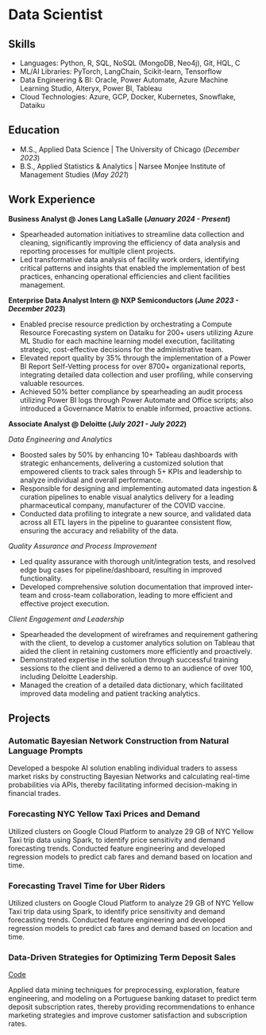 # Data Scientist

## Skills
- Languages: Python, R, SQL, NoSQL (MongoDB, Neo4j), Git, HQL, C
- ML/AI Libraries: PyTorch, LangChain, Scikit-learn, Tensorflow
- Data Engineering & BI: Oracle, Power Automate, Azure Machine Learning Studio, Alteryx, Power BI, Tableau
- Cloud Technologies: Azure, GCP, Docker, Kubernetes, Snowflake, Dataiku

## Education						       		
- M.S., Applied Data Science	| The University of Chicago (_December 2023_)	 			        		
- B.S., Applied Statistics & Analytics | Narsee Monjee Institute of Management Studies (_May 2021_)

## Work Experience
**Business Analyst @ Jones Lang LaSalle (_January 2024 - Present_)**
- Spearheaded automation initiatives to streamline data collection and cleaning, significantly improving the efficiency of data analysis and reporting processes for multiple client projects.
- Led transformative data analysis of facility work orders, identifying critical patterns and insights that enabled the implementation of best practices, enhancing operational efficiencies and client facilities management.

**Enterprise Data Analyst Intern @ NXP Semiconductors (_June 2023 - December 2023_)**
- Enabled precise resource prediction by orchestrating a Compute Resource Forecasting system on Dataiku for 200+ users utilizing Azure ML Studio for each machine learning model execution, facilitating strategic, cost-effective decisions for the administrative team.
- Elevated report quality by 35% through the implementation of a Power BI Report Self-Vetting process for over 8700+ organizational reports, integrating detailed data collection and user profiling, while conserving valuable resources.
- Achieved 50% better compliance by spearheading an audit process utilizing Power BI logs through Power Automate and Office scripts; also introduced a Governance Matrix to enable informed, proactive actions.

**Associate Analyst @ Deloitte (_July 2021 - July 2022_)**

*Data Engineering and Analytics*
- Boosted sales by 50% by enhancing 10+ Tableau dashboards with strategic enhancements, delivering a customized solution that empowered clients to track sales through 5+ KPIs and leadership to analyze individual and overall performance. 
- Responsible for designing and implementing automated data ingestion & curation pipelines to enable visual analytics delivery for a leading pharmaceutical company, manufacturer of the COVID vaccine.
- Conducted data profiling to integrate a new source, and validated data across all ETL layers in the pipeline to guarantee consistent flow, ensuring the accuracy and reliability of the data.

*Quality Assurance and Process Improvement*
- Led quality assurance with thorough unit/integration tests, and resolved edge bug cases for pipeline/dashboard, resulting in improved functionality.
- Developed comprehensive solution documentation that improved inter-team and cross-team collaboration, leading to more efficient and effective project execution.

*Client Engagement and Leadership*
- Spearheaded the development of wireframes and requirement gathering with the client, to develop a customer analytics solution on Tableau that aided the client in retaining customers more efficiently and proactively.
- Demonstrated expertise in the solution through successful training sessions to the client and delivered a demo to an audience of over 100, including Deloitte Leadership.
- Managed the creation of a detailed data dictionary, which facilitated improved data modeling and patient tracking analytics.


## Projects
### Automatic Bayesian Network Construction from Natural Language Prompts
Developed a bespoke AI solution enabling individual traders to assess market risks by constructing Bayesian Networks and calculating real-time probabilities via APIs, thereby facilitating informed decision-making in financial trades. 

### Forecasting NYC Yellow Taxi Prices and Demand
Utilized clusters on Google Cloud Platform to analyze 29 GB of NYC Yellow Taxi trip data using Spark, to identify price sensitivity and demand forecasting trends. Conducted feature engineering and developed regression models to predict cab fares and demand based on location and time.

### Forecasting Travel Time for Uber Riders
Utilized clusters on Google Cloud Platform to analyze 29 GB of NYC Yellow Taxi trip data using Spark, to identify price sensitivity and demand forecasting trends. Conducted feature engineering and developed regression models to predict cab fares and demand based on location and time.

### Data-Driven Strategies for Optimizing Term Deposit Sales
[Code](https://github.com/dsgala/Data-Driven-Strategies-for-Optimizing-Term-Deposit-Sales)

Applied data mining techniques for preprocessing, exploration, feature engineering, and modeling on a Portuguese banking dataset to predict term deposit subscription rates, thereby providing recommendations to enhance marketing strategies and improve customer satisfaction and subscription rates.


